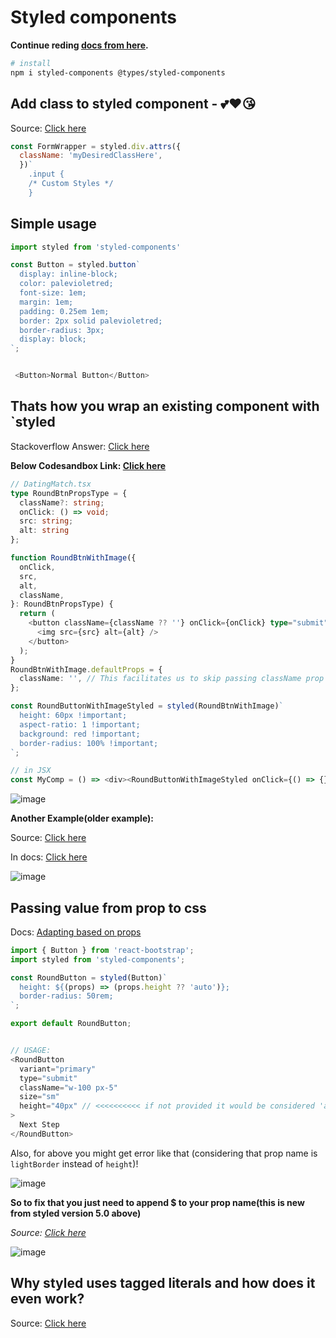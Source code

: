 # Styled components

**Continue reding [docs from here](https://styled-components.com/docs/basics#getting-started).**

```bash
# install
npm i styled-components @types/styled-components
```

## Add class to styled component - 💕❤😘

Source: [Click here](https://stackoverflow.com/questions/59756648/add-classes-to-styled-component)

```js
const FormWrapper = styled.div.attrs({
  className: 'myDesiredClassHere',
  })`
    .input {
    /* Custom Styles */
    }
```


## Simple usage

```js
import styled from 'styled-components'

const Button = styled.button`
  display: inline-block;
  color: palevioletred;
  font-size: 1em;
  margin: 1em;
  padding: 0.25em 1em;
  border: 2px solid palevioletred;
  border-radius: 3px;
  display: block;
`;


 <Button>Normal Button</Button>
```

## Thats how you wrap an existing component with `styled

Stackoverflow Answer: [Click here](https://stackoverflow.com/a/52542937/10012446)

**Below Codesandbox Link: [Click here](https://codesandbox.io/s/objective-wave-bwzfpl?file=/src/App.tsx)**

```ts
// DatingMatch.tsx
type RoundBtnPropsType = {
  className?: string;
  onClick: () => void;
  src: string;
  alt: string
};

function RoundBtnWithImage({
  onClick,
  src,
  alt,
  className,
}: RoundBtnPropsType) {
  return (
    <button className={className ?? ''} onClick={onClick} type="submit">
      <img src={src} alt={alt} />
    </button>
  );
}
RoundBtnWithImage.defaultProps = {
  className: '', // This facilitates us to skip passing className prop to the `RoundButtonWithImageStyled` when we actually use it in JSX. FYI: If you add a className prop to `RoundButtonWithImageStyled` then that class will also be assigned to `button` tag as well. AWESOME, isn't IT!
};

const RoundButtonWithImageStyled = styled(RoundBtnWithImage)`
  height: 60px !important;
  aspect-ratio: 1 !important;
  background: red !important;
  border-radius: 100% !important;
`;

// in JSX
const MyComp = () => <div><RoundButtonWithImageStyled onClick={() => {}} src="" alt="Pass Button Here" /></div>
```

![image](https://user-images.githubusercontent.com/31458531/205321080-838ccb5c-da57-4ebc-8593-c3634d9ae90e.png)

**Another Example(older example):**

Source: [Click here](https://stackoverflow.com/a/66170576/10012446)

In docs: [Click here](https://styled-components.com/docs/api#transient-props)

![image](https://user-images.githubusercontent.com/31458531/202514876-65e03d7f-aac7-4f05-aa6a-5e49dafc1182.png)

## Passing value from prop to css

Docs: [Adapting based on props](https://styled-components.com/docs/basics#adapting-based-on-props)

```js
import { Button } from 'react-bootstrap';
import styled from 'styled-components';

const RoundButton = styled(Button)`
  height: ${(props) => (props.height ?? 'auto')};
  border-radius: 50rem;
`;

export default RoundButton;


// USAGE:
<RoundButton
  variant="primary"
  type="submit"
  className="w-100 px-5"
  size="sm"
  height="40px" // <<<<<<<<<< if not provided it would be considered 'auto'
>
  Next Step
</RoundButton>

```

Also, for above you might get error like that (considering that prop name is `lightBorder` instead of `height`)!

![image](https://user-images.githubusercontent.com/31458531/205305518-fbdbc26b-32d1-42ea-be3b-7910b07dc08a.png)


**So to fix that you just need to append $ to your prop name(this is new from styled version 5.0 above)**

*Source: [Click here](https://gist.github.com/meddokss/009cdb5192e487654c0d90cd8f692214)*

![image](https://user-images.githubusercontent.com/31458531/205305372-c19e5bd0-cb96-45c7-bea8-43cf5205e3a5.png)

## Why styled uses tagged literals and how does it even work?

Source: [Click here](https://styled-components.com/docs/advanced#tagged-template-literals)
